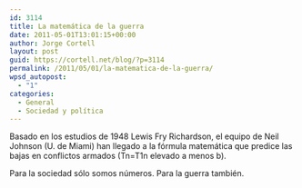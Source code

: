 ```yaml
---
id: 3114
title: La matemática de la guerra
date: 2011-05-01T13:01:15+00:00
author: Jorge Cortell
layout: post
guid: https://cortell.net/blog/?p=3114
permalink: /2011/05/01/la-matematica-de-la-guerra/
wpsd_autopost:
  - "1"
categories:
  - General
  - Sociedad y polí­tica
---
```

Basado en los estudios de 1948 Lewis Fry Richardson, el equipo de Neil Johnson (U. de Miami) han llegado a la fórmula matemática que predice las bajas en conflictos armados (Tn=T1n elevado a menos b).

Para la sociedad sólo somos números. Para la guerra también.